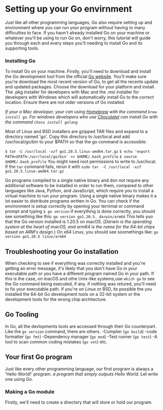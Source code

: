 # Setting up your Go envirnment
Just like all other programming languages, Go also require setting up and environment where you can run your program without having to many difficulties to face.
If you havn't already installed Go on your machine or whatever you'll be using to run Go on, don't worry, this tutorial will guide you through each and every steps you'll needing to install Go and its supporting tools.
### Installing Go 
To install Go on your machine. Firstly, you'll need to download and install the Go development tool from the official [Go website](https://go.dev/dl). You'll make sure you're download the most recent version of Go, to get all the recents update and updated packages.
Choose the download for your platform and install. The .pkg installer for developers with Mac and the .msi installer for developers with Windows which will automatically install Go to the correct location. Ensure there are not older versions of Go installed

*If your a Mac developer, your can using [Homebrew]() with the command ``brew install go``. For windows developers who use [Chocolatel]() can install Go with the command ``choco install golang``*

 Most of Linux and BSD installers are gzipped TAR files and expand to a directory named 'go'. Copy this directory to /usr/local and add /usr/local/go/bin to your $PATH so that the go command is accessible:


``$ tar -C /usr/local -xzf go1.20.5.linux-amd64.tar.gz``
``$ echo 'export PATH=$PATH:/usr/local/go/bin' >> $HOME/.bash_profile``
``$ source $HOME/.bash_profile``
You might need root permissions to write to /usr/local. 
If the ``tar`` command fails, rerun it with ``sudo tar ``
``-C /usr/local -xzf ``
``go1.20.5.linux-amd64.tar.gz``

Go programs compiled to a single native binary and don not require any additional software to be installed in order to run them, compared to other languages like Java, Python, and JavaScript, which require you to install a virtual machine to run your program.  Using a single native binary makes it a lot easier to distribute programs written in Go.
You can check if the environment is setup correctly by opening your ternimal or command prompt and typing
`` $ go version ``
if everything is done correctly, you should see something like this:
``go version go1.20.5. darwin/arm64``
This tells yuo that the Go version installed is 1.20.5 on macOS. (*Darwin is the operating system at the heart of macOS, and arm64 is the name for the 64-bit chips based on ARM's design.*)
On x64 Linux, you should see soomethings like:
``go version go1.20.5 linux/arm64``
## Troubleshooting your Go installation 
When checking to see if everything was correctly installed and you're getting an error message, it's likely that you don't have Go in your executable path or you have a different program named Go in your path. If this is the case, on macOS and othe Unix-like systems,use ``which go`` to see the Go command being executed, if any. if nothing was retured, you'll need to fix your executable path. If you're on Linux or BSD, its possible the you installed the 64-bit Go development tools on a 32-bit system or the development tools for the wrong chip architecture.
## Go Tooling
In Go, all the devlopments tools are accessed through their Go counterpart. Like the ``go version`` command, there are others.
-Complier (``go build``)
-code formatter (``go fmt``)
-Dependency manager (``go mod``)
-Test runner (``go test``)
-A tool to scan common coding mistakes (``go vet``) etc.

## Your first Go program
Just like every other programming language, our first program is always a 'Hello World!' program.
*a program that simply outputs Hello World.* Let write one using Go.

### Making a Go module
Firstly,  we'll need to create a directory that will store or hold our program.

